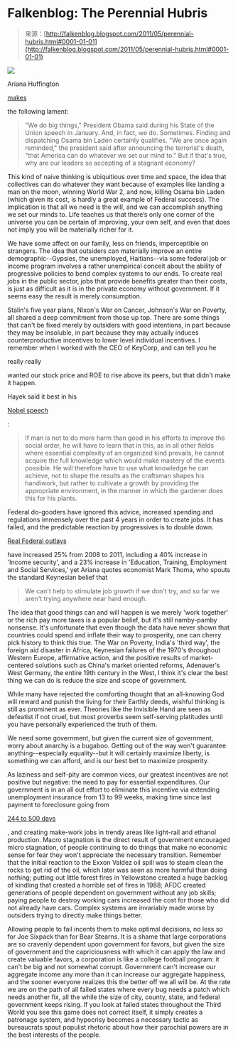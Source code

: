<!--yml
category: 未分类
date: 2024-05-12 20:55:32
-->

# Falkenblog: The Perennial Hubris

> 来源：[http://falkenblog.blogspot.com/2011/05/perennial-hubris.html#0001-01-01](http://falkenblog.blogspot.com/2011/05/perennial-hubris.html#0001-01-01)

[![](img/51a5f7468096a855938ec19309ccc144.png)](https://blogger.googleusercontent.com/img/b/R29vZ2xl/AVvXsEjHzRC-RNXG42DIvWV197ZkTbyMk0TmGrgHFrOBZT4Vt_GnHxV2KK5mqdbKmtJ11bJ_fDGZQabesM8un18IQWo-rddlWXC5Y2yNzEMWTHQxi56O3j4vHWbToEm9Hnhljg1TbDqL4g/s1600/arianna_huffington.jpg)

Ariana Huffington

[makes](http://www.huffingtonpost.com/arianna-huffington/obama-jobs-economy_b_860026.html)

the following lament:

> "We do big things," President Obama said during his State of the Union speech in January. And, in fact, we do. Sometimes. Finding and dispatching Osama bin Laden certainly qualifies. "We are once again reminded," the president said after announcing the terrorist's death, "that America can do whatever we set our mind to." But if that's true, why are our leaders so accepting of a stagnant economy?

This kind of naive thinking is ubiquitious over time and space, the idea that collectives can do whatever they want because of examples like landing a man on the moon, winning World War 2, and now, killing Osama bin Laden (which given its cost, is hardly a great example of Federal success). The implication is that all we need is the will, and we can accomplish anything we set our minds to. Life teaches us that there’s only one corner of the universe you can be certain of improving, your own self, and even that does not imply you will be materially richer for it.

We have some affect on our family, less on friends, imperceptible on strangers. The idea that outsiders can materially improve an entire demographic--Gypsies, the unemployed, Haitians--via some federal job or income program involves a rather unempirical conceit about the ability of progressive policies to bend complex systems to our ends. To create real jobs in the public sector, jobs that provide benefits greater than their costs, is just as difficult as it is in the private economy without government. If it seems easy the result is merely consumption.

Stalin's five year plans, Nixon's War on Cancer, Johnson's War on Poverty, all shared a deep commitment from those up top. There are some things that can't be fixed merely by outsiders with good intentions, in part because they may be insoluble, in part because they may actually induces counterproductive incentives to lower level individual incentives. I remember when I worked with the CEO of KeyCorp, and can tell you he

really really

wanted our stock price and ROE to rise above its peers, but that didn't make it happen.

Hayek said it best in his

[Nobel speech](http://nobelprize.org/nobel_prizes/economics/laureates/1974/hayek-lecture.html)

:

> If man is not to do more harm than good in his efforts to improve the social order, he will have to learn that in this, as in all other fields where essential complexity of an organized kind prevails, he cannot acquire the full knowledge which would make mastery of the events possible. He will therefore have to use what knowledge he can achieve, not to shape the results as the craftsman shapes his handiwork, but rather to cultivate a growth by providing the appropriate environment, in the manner in which the gardener does this for his plants.

Federal do-gooders have ignored this advice, increased spending and regulations immensely over the past 4 years in order to create jobs. It has failed, and the predictable reaction by progressives is to double down.

[Real Federal outlays](http://www.whitehouse.gov/omb/budget/Historicals)

have increased 25% from 2008 to 2011, including a 40% increase in 'Income security', and a 23% increase in 'Education, Training, Employment and Social Services,' yet Ariana quotes economist Mark Thoma, who spouts the standard Keynesian belief that

> We can't help to stimulate job growth if we don't try, and so far we aren't trying anywhere near hard enough.

The idea that good things can and will happen is we merely 'work together' or the rich pay more taxes is a popular belief, but it's still namby-pamby nonsense. It's unfortunate that even though the data have never shown that countries could spend and inflate their way to prosperity, one can cherry pick history to think this true. The War on Poverty, India's 'third way', the foreign aid disaster in Africa, Keynesian failures of the 1970's throughout Western Europe, affirmative action, and the positive results of market-centered solutions such as China's market oriented reforms, Adenauer's West Germany, the entire 19th century in the West, I think it's clear the best thing we can do is reduce the size and scope of government.

While many have rejected the comforting thought that an all-knowing God will reward and punish the living for their Earthly deeds, wishful thinking is still as prominent as ever. Theories like the Invisible Hand are seen as defeatist if not cruel, but most proverbs seem self-serving platitudes until you have personally experienced the truth of them.

We need some government, but given the current size of government, worry about anarchy is a bugaboo. Getting out of the way won't guarantee anything--especially equality--but it will certainly maximize liberty, is something we can afford, and is our best bet to maximize prosperity.

As laziness and self-pity are common vices, our greatest incentives are not positive but negative: the need to pay for essential expenditures. Our government is in an all out effort to eliminate this incentive via extending unemployment insurance from 13 to 99 weeks, making time since last payment to foreclosure going from

[244 to 500 days](http://blogs.wsj.com/economics/2010/11/27/number-of-the-week-492-days-from-default-to-foreclosure/)

, and creating make-work jobs in trendy areas like light-rail and ethanol production. Macro stagnation is the direct result of government encouraged micro stagnation, of people continuing to do things that make no economic sense for fear they won't appreciate the necessary transition. Remember that the initial reaction to the Exxon Valdez oil spill was to steam clean the rocks to get rid of the oil, which later was seen as more harmful than doing nothing; putting out little forest fires in Yellowstone created a huge backlog of kindling that created a horrible set of fires in 1988; AFDC created generations of people dependent on government without any job skills; paying people to destroy working cars increased the cost for those who did not already have cars. Complex systems are invariably made worse by outsiders trying to directly make things better.

Allowing people to fail incents them to make optimal decisions, no less so for Joe Sixpack than for Bear Stearns. It is a shame that large corporations are so cravenly dependent upon government for favors, but given the size of government and the capriciousness with which it can apply the law and create valuable favors, a corporation is like a college football program: it can't be big and not somewhat corrupt. Government can't increase our aggregate income any more than it can increase our aggregate happiness, and the sooner everyone realizes this the better off we all will be. At the rate we are on the path of all failed states where every bug needs a patch which needs another fix, all the while the size of city, county, state, and federal government keeps rising. If you look at failed states throughout the Third World you see this game does not correct itself, it simply creates a patronage system, and hypocrisy becomes a necessary tactic as bureaucrats spout populist rhetoric about how their parochial powers are in the best interests of the people.